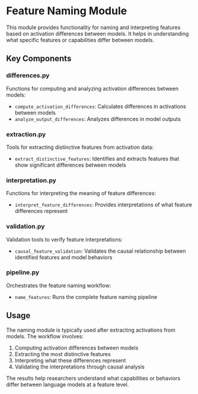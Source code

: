 # Feature Naming Module

This module provides functionality for naming and interpreting features based on activation differences between models. It helps in understanding what specific features or capabilities differ between models.

## Key Components

### differences.py
Functions for computing and analyzing activation differences between models:
- `compute_activation_differences`: Calculates differences in activations between models
- `analyze_output_differences`: Analyzes differences in model outputs

### extraction.py
Tools for extracting distinctive features from activation data:
- `extract_distinctive_features`: Identifies and extracts features that show significant differences between models

### interpretation.py
Functions for interpreting the meaning of feature differences:
- `interpret_feature_differences`: Provides interpretations of what feature differences represent

### validation.py
Validation tools to verify feature interpretations:
- `causal_feature_validation`: Validates the causal relationship between identified features and model behaviors

### pipeline.py
Orchestrates the feature naming workflow:
- `name_features`: Runs the complete feature naming pipeline

## Usage

The naming module is typically used after extracting activations from models. The workflow involves:

1. Computing activation differences between models
2. Extracting the most distinctive features
3. Interpreting what these differences represent
4. Validating the interpretations through causal analysis

The results help researchers understand what capabilities or behaviors differ between language models at a feature level. 